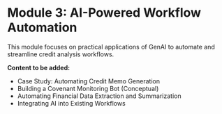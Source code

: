 # Module 3: AI-Powered Workflow Automation

This module focuses on practical applications of GenAI to automate and streamline credit analysis workflows.

**Content to be added:**
- Case Study: Automating Credit Memo Generation
- Building a Covenant Monitoring Bot (Conceptual)
- Automating Financial Data Extraction and Summarization
- Integrating AI into Existing Workflows
